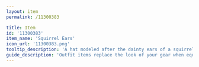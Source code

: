 ```yaml
---
layout: item
permalink: /11300383

title: Item
id: '11300383'
item_name: 'Squirrel Ears'
icon_url: '11300383.png'
tooltip_description: 'A hat modeled after the dainty ears of a squirrel.'
guide_description: 'Outfit items replace the look of your gear when equipped.'
---
```


